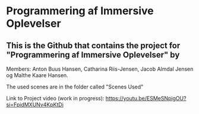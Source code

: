 # Programmering af Immersive Oplevelser
## This is the Github that contains the project for "Programmering af Immersive Oplevelser" by

Members: Anton Buus Hansen, Catharina Riis-Jensen, Jacob Almdal Jensen og Malthe Kaare Hansen. 

The used scenes are in the folder called "Scenes Used"

Link to Project video (work in progress): https://youtu.be/ESMeSNpigOU?si=FpidMXUNv4KpKtDi

